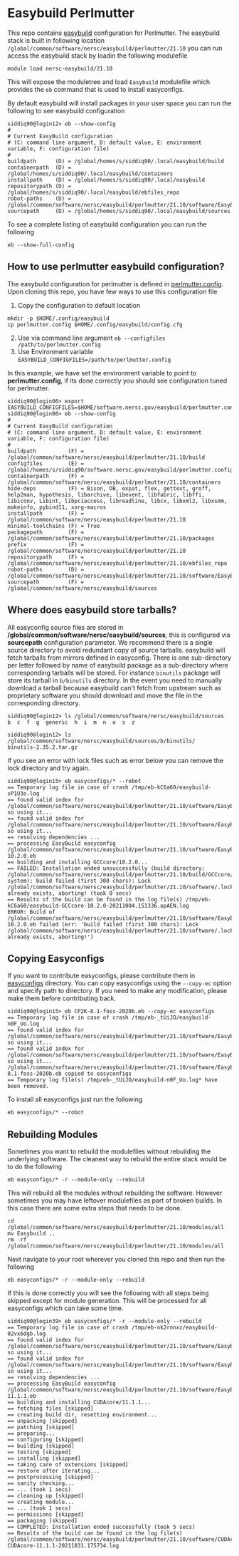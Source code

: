 # Easybuild Perlmutter

This repo contains [easybuild](https://docs.easybuild.io/en/latest/) configuration for Perlmutter. The easybuild stack is built in following location `/global/common/software/nersc/easybuild/perlmutter/21.10` you can run access the easybuild stack by loadin the following modulefile

```
module load nersc-easybuild/21.10
```

This will expose the moduletree and load `Easybuild` modulefile which provides the `eb` command that is used to install easyconfigs. 


By default easybuild will install packages in your user space you can run the following to see easybuild configuration

```
siddiq90@login12> eb --show-config
#
# Current EasyBuild configuration
# (C: command line argument, D: default value, E: environment variable, F: configuration file)
#
buildpath      (D) = /global/homes/s/siddiq90/.local/easybuild/build
containerpath  (D) = /global/homes/s/siddiq90/.local/easybuild/containers
installpath    (D) = /global/homes/s/siddiq90/.local/easybuild
repositorypath (D) = /global/homes/s/siddiq90/.local/easybuild/ebfiles_repo
robot-paths    (D) = /global/common/software/nersc/easybuild/perlmutter/21.10/software/EasyBuild/4.4.2/easybuild/easyconfigs
sourcepath     (D) = /global/homes/s/siddiq90/.local/easybuild/sources
```

To see a complete listing of easybuild configuration you can run the following

```
eb --show-full-config
```

## How to use perlmutter easybuild configuration?

The easybuild configuration for perlmutter is defined in [perlmutter.config](https://software.nersc.gov/NERSC/easybuild/-/blob/main/perlmutter.config). Upon cloning this repo, you have few ways to use this configuration file

1. Copy the configuration to default location

```
mkdir -p $HOME/.config/easybuild
cp perlmutter.config $HOME/.config/easybuild/config.cfg
```

2. Use via command line argument ``eb --configfiles /path/to/perlmutter.config``
3. Use Environment variable ``EASYBUILD_CONFIGFILES=/path/to/perlmutter.config``

In this example, we have set the environment variable to point to **perlmutter.config**, if its done correctly you should see configuration tuned 
for perlmutter.

```console
siddiq90@login06> export EASYBUILD_CONFIGFILES=$HOME/software.nersc.gov/easybuild/perlmutter.config
siddiq90@login06> eb --show-config
#
# Current EasyBuild configuration
# (C: command line argument, D: default value, E: environment variable, F: configuration file)
#
buildpath          (F) = /global/common/software/nersc/easybuild/perlmutter/21.10/build
configfiles        (E) = /global/homes/s/siddiq90/software.nersc.gov/easybuild/perlmutter.config
containerpath      (F) = /global/common/software/nersc/easybuild/perlmutter/21.10/containers
hide-deps          (F) = Bison, DB, expat, flex, gettext, groff, help2man, hypothesis, libarchive, libevent, libfabric, libffi, libiconv, Libint, libpciaccess, libreadline, libcx, libxml2, libxsmm, makeinfo, pybind11, xorg-macros
installpath        (F) = /global/common/software/nersc/easybuild/perlmutter/21.10
minimal-toolchains (F) = True
packagepath        (F) = /global/common/software/nersc/easybuild/perlmutter/21.10/packages
prefix             (F) = /global/common/software/nersc/easybuild/perlmutter/21.10
repositorypath     (F) = /global/common/software/nersc/easybuild/perlmutter/21.10/ebfiles_repo
robot-paths        (D) = /global/common/software/nersc/easybuild/perlmutter/21.10/software/EasyBuild/4.4.2/easybuild/easyconfigs
sourcepath         (F) = /global/common/software/nersc/easybuild/sources
```

## Where does easybuild store tarballs?

All easyconfig source files are stored in **/global/common/software/nersc/easybuild/sources**, this is configured via **sourcepath** configuration parameter. We recommend there is a single source directory to avoid redundant copy of source tarballs. easybuild will fetch tarballs from mirrors defined in easyconfig. There is one sub-directory per letter followed by name of easybuild package as a sub-directory where corresponding tarballs will be stored. For instance `binutils` package will store its tarball in `b/binutils` directory. In the event you need to manually download a tarball because easybuild can't fetch from upstream such as proprietary software you should download and move the file in the corresponding directory.

```
siddiq90@login12> ls /global/common/software/nersc/easybuild/sources
b  c  f  g  generic  h  i  m  n  o  s  z

siddiq90@login12> ls /global/common/software/nersc/easybuild/sources/b/binutils/
binutils-2.35.2.tar.gz
```

If you see an error with lock files such as error below you can remove the lock directory and try again.

```
siddiq90@login15> eb easyconfigs/* --robot
== Temporary log file in case of crash /tmp/eb-kC6a60/easybuild-sP1U3o.log
== found valid index for /global/common/software/nersc/easybuild/perlmutter/21.10/software/EasyBuild/4.4.2/easybuild/easyconfigs, so using it...
== found valid index for /global/common/software/nersc/easybuild/perlmutter/21.10/software/EasyBuild/4.4.2/easybuild/easyconfigs, so using it...
== resolving dependencies ...
== processing EasyBuild easyconfig /global/common/software/nersc/easybuild/perlmutter/21.10/software/EasyBuild/4.4.2/easybuild/easyconfigs/g/GCCcore/GCCcore-10.2.0.eb
== building and installing GCCcore/10.2.0...
== FAILED: Installation ended unsuccessfully (build directory: /global/common/software/nersc/easybuild/perlmutter/21.10/build/GCCcore/10.2.0/system-system): build failed (first 300 chars): Lock /global/common/software/nersc/easybuild/perlmutter/21.10/software/.locks/_global_common_software_nersc_easybuild_perlmutter_21.10_software_GCCcore_10.2.0.lock already exists, aborting! (took 0 secs)
== Results of the build can be found in the log file(s) /tmp/eb-kC6a60/easybuild-GCCcore-10.2.0-20211004.151336.opAEN.log
ERROR: Build of /global/common/software/nersc/easybuild/perlmutter/21.10/software/EasyBuild/4.4.2/easybuild/easyconfigs/g/GCCcore/GCCcore-10.2.0.eb failed (err: 'build failed (first 300 chars): Lock /global/common/software/nersc/easybuild/perlmutter/21.10/software/.locks/_global_common_software_nersc_easybuild_perlmutter_21.10_software_GCCcore_10.2.0.lock already exists, aborting!')
```

## Copying Easyconfigs

If you want to contribute easyconfigs, please contribute them in [easyconfigs](https://software.nersc.gov/NERSC/easybuild/-/tree/main/easyconfigs) directory. You can copy easyconfigs using the `--copy-ec` option and specify path to directory. If you need to make any modification, please make them before contributing back.

```
siddiq90@login15> eb CP2K-8.1-foss-2020b.eb --copy-ec easyconfigs
== Temporary log file in case of crash /tmp/eb-_tUiJO/easybuild-n0F_Uo.log
== found valid index for /global/common/software/nersc/easybuild/perlmutter/21.10/software/EasyBuild/4.4.2/easybuild/easyconfigs, so using it...
== found valid index for /global/common/software/nersc/easybuild/perlmutter/21.10/software/EasyBuild/4.4.2/easybuild/easyconfigs, so using it...
/global/common/software/nersc/easybuild/perlmutter/21.10/software/EasyBuild/4.4.2/easybuild/easyconfigs/c/CP2K/CP2K-8.1-foss-2020b.eb copied to easyconfigs
== Temporary log file(s) /tmp/eb-_tUiJO/easybuild-n0F_Uo.log* have been removed.
```

To install all easyconfigs just run the following

```
eb easyconfigs/* --robot
```

## Rebuilding Modules

Sometimes you want to rebuild the modulefiles without rebuilding the underlying software. The cleanest way to rebuild the entire stack would be to do the following

```
eb easyconfigs/* -r --module-only --rebuild
```

This will rebuild all the modules without rebuilding the software. However sometimes you may have leftover modulefiles as part of broken builds. In this case there are some extra steps that needs to be done.

```
cd /global/common/software/nersc/easybuild/perlmutter/21.10/modules/all
mv Easybuild ..
rm -rf /global/common/software/nersc/easybuild/perlmutter/21.10/modules/all
```

Next navigate to your root wherever you cloned this repo and then run the following

```
eb easyconfigs/* -r --module-only --rebuild
```


If this is done correctly you will see the following with all steps being skipped except for module generation. This will be processed for all easyconfigs which can take some time.

```
siddiq90@login39> eb easyconfigs/* -r --module-only --rebuild
== Temporary log file in case of crash /tmp/eb-nk2rnnxz/easybuild-02vx6dgb.log
== found valid index for /global/common/software/nersc/easybuild/perlmutter/21.10/software/EasyBuild/4.4.2/easybuild/easyconfigs, so using it...
== found valid index for /global/common/software/nersc/easybuild/perlmutter/21.10/software/EasyBuild/4.4.2/easybuild/easyconfigs, so using it...
== resolving dependencies ...
== processing EasyBuild easyconfig /global/common/software/nersc/easybuild/perlmutter/21.10/software/EasyBuild/4.4.2/easybuild/easyconfigs/c/CUDAcore/CUDAcore-11.1.1.eb
== building and installing CUDAcore/11.1.1...
== fetching files [skipped]
== creating build dir, resetting environment...
== unpacking [skipped]
== patching [skipped]
== preparing...
== configuring [skipped]
== building [skipped]
== testing [skipped]
== installing [skipped]
== taking care of extensions [skipped]
== restore after iterating...
== postprocessing [skipped]
== sanity checking...
== ... (took 1 secs)
== cleaning up [skipped]
== creating module...
== ... (took 1 secs)
== permissions [skipped]
== packaging [skipped]
== COMPLETED: Installation ended successfully (took 5 secs)
== Results of the build can be found in the log file(s) /global/common/software/nersc/easybuild/perlmutter/21.10/software/CUDAcore/11.1.1/easybuild/easybuild-CUDAcore-11.1.1-20211031.175734.log
```
